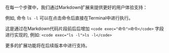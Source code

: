 在每一个步骤中，我们通过Markdown扩展来提供更好的用户体验支持：

例如, 命令 <code exec="ls -l">ls -l</code> 可以在点击命令后直接在Terminal中进行执行。

这是通过在Markdown代码片段前后后增加 `<code exec="命令">命令</code>` 字段进行实现的, 例如:
`<code exec="ls -l">ls -l</code>`

更多的扩展功能将在后续版本中进行支持。
